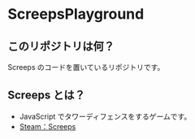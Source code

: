 # ScreepsPlayground

## このリポジトリは何？

Screeps のコードを置いているリポジトリです。

## Screeps とは？

- JavaScript でタワーディフェンスをするゲームです。
- [Steam：Screeps](https://store.steampowered.com/app/464350/Screeps_World/?l=japanese)
